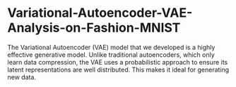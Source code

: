 # Variational-Autoencoder-VAE-Analysis-on-Fashion-MNIST
The Variational Autoencoder (VAE) model that we developed is a highly effective generative model. Unlike traditional autoencoders, which only learn data compression, the VAE uses a probabilistic approach to ensure its latent representations are well distributed. This makes it ideal for generating new data.
